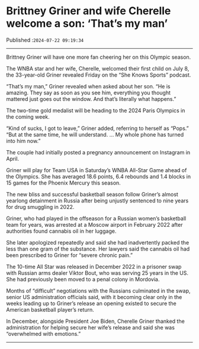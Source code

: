 # Brittney Griner and wife Cherelle welcome a son: ‘That’s my man’

Published :`2024-07-22 09:19:34`

---

Brittney Griner will have one more fan cheering her on this Olympic season.

The WNBA star and her wife, Cherelle, welcomed their first child on July 8, the 33-year-old Griner revealed Friday on the “She Knows Sports” podcast.

“That’s my man,” Griner revealed when asked about her son. “He is amazing. They say as soon as you see him, everything you thought mattered just goes out the window. And that’s literally what happens.”

The two-time gold medalist will be heading to the 2024 Paris Olympics in the coming week.

“Kind of sucks, I got to leave,” Griner added, referring to herself as “Pops.” “But at the same time, he will understand. … My whole phone has turned into him now.”

The couple had initially posted a pregnancy announcement on Instagram in April.

Griner will play for Team USA in Saturday’s WNBA All-Star Game ahead of the Olympics. She has averaged 18.6 points, 6.4 rebounds and 1.4 blocks in 15 games for the Phoenix Mercury this season.

The new bliss and successful basketball season follow Griner’s almost yearlong detainment in Russia after being unjustly sentenced to nine years for drug smuggling in 2022.

Griner, who had played in the offseason for a Russian women’s basketball team for years, was arrested at a Moscow airport in February 2022 after authorities found cannabis oil in her luggage.

She later apologized repeatedly and said she had inadvertently packed the less than one gram of the substance. Her lawyers said the cannabis oil had been prescribed to Griner for “severe chronic pain.”

The 10-time All Star was released in December 2022 in a prisoner swap with Russian arms dealer Viktor Bout, who was serving 25 years in the US. She had previously been moved to a penal colony in Mordovia.

Months of “difficult” negotiations with the Russians culminated in the swap, senior US administration officials said, with it becoming clear only in the weeks leading up to Griner’s release an opening existed to secure the American basketball player’s return.

In December, alongside President Joe Biden, Cherelle Griner thanked the administration for helping secure her wife’s release and said she was “overwhelmed with emotions.”

---

